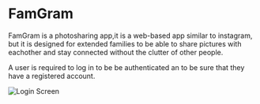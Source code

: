 # FamGram

FamGram is a photosharing app,it is a web-based app similar to instagram, but it is designed for extended families to be able to share pictures with eachother and stay connected without the clutter of other people. 

A user is required to log in to be be authenticated an to be sure that they have a registered account.

![Login Screen](https://media.licdn.com/media-proxy/ext?w=800&h=800&f=n&hash=wykZoe%2FV7RzonQAZAr42AkjcN%2FI%3D&ora=1%2CaFBCTXdkRmpGL2lvQUFBPQ%2CxAVta9Er0Vinkhwfjw8177yE41y87UNCVordEGXyD3u0qYrdf3btecGNL7GguQ8UfX4clARmKfKgRjLnD5e6KYPqLNpyjsXlcI24ZxUBbFImi24 "Login screen")

